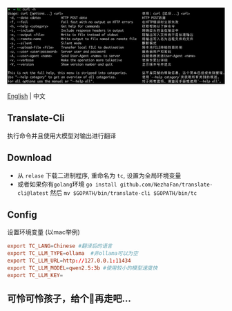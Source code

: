 ![](img/demo1.jpg)

[English](README.md) | 中文

## Translate-Cli

执行命令并且使用大模型对输出进行翻译


## Download
- 从 `relase` 下载二进制程序, 重命名为 `tc`, 设置为全局环境变量
- 或者如果你有`golang`环境 `go install github.com/NezhaFan/translate-cli@latest` 然后 `mv $GOPATH/bin/translate-cli $GOPATH/bin/tc`

## Config
设置环境变量 (以mac举例)
```conf
export TC_LANG=Chinese #翻译后的语言
export TC_LLM_TYPE=ollama  #非ollama可以为空
export TC_LLM_URL=http://127.0.0.1:11434
export TC_LLM_MODEL=qwen2.5:3b #使用较小的模型速度快
export TC_LLM_KEY=
```

## 可怜可怜孩子，给个🌟再走吧...

